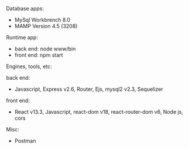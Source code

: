 Database apps:

* MySql Workbrench 8.0
* MAMP Version 4.5 (3208)

Runtime app:

* back end: node www/bin
* front end: npm start

Engines, tools, etc:

back end: 

* Javascript, Express v2.6, Router, Ejs, mysql2 v2.3, Sequelizer

front end:

* React v13.3, Javascript, react-dom v18, react-router-dom v6, Node js, cors

Misc: 

* Postman
